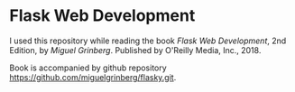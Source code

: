 # Flask Web Development

I used this repository while reading the book *Flask Web Development*, 2nd Edition, by *Miguel Grinberg*. Published by O'Reilly Media, Inc., 2018.

Book is accompanied by github repository https://github.com/miguelgrinberg/flasky.git.